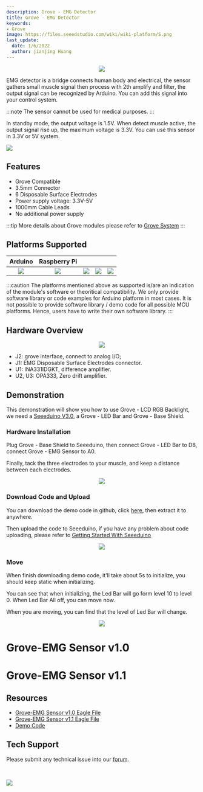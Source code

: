 ```yaml
---
description: Grove - EMG Detector
title: Grove - EMG Detector
keywords:
- Grove
image: https://files.seeedstudio.com/wiki/wiki-platform/S.png
last_update:
  date: 1/6/2022
  author: jianjing Huang
---
```


<div align="center"><img width="{1000}" src="https://files.seeedstudio.com/wiki/Grove-EMG_Detector/img/Emg_product.jpg" /></div>

EMG detector is a bridge connects human body and electrical, the sensor gathers small muscle signal then process with 2th amplify and filter, the output signal can be recognized by Arduino. You can add this signal into your control system.

:::note
The sensor cannot be used for medical purposes.
:::

In standby mode, the output voltage is 1.5V. When detect muscle active, the output signal rise up, the maximum voltage is 3.3V. You can use this sensor in 3.3V or 5V system.

<p style={{textAlign: 'center'}}><a href="https://www.seeedstudio.com/Grove-EMG-Detector-p-1737.html" target="_blank"><img src="https://files.seeedstudio.com/wiki/common/Get_One_Now_Banner.png" /></a></p>

Features
--------

- Grove Compatible
- 3.5mm Connector
- 6 Disposable Surface Electrodes
- Power supply voltage: 3.3V-5V
- 1000mm Cable Leads
- No additional power supply

:::tip
More details about Grove modules please refer to [Grove System](https://wiki.seeedstudio.com/Grove_System/)
:::

Platforms Supported
-------------------

| Arduino                                                                                             | Raspberry Pi                                                                                             |                                                                                                 |                                                                                                          |                                                                                                    |
|-----------------------------------------------------------------------------------------------------|----------------------------------------------------------------------------------------------------------|-------------------------------------------------------------------------------------------------|---------------------------------------------------------------------------------------------------|----------------------------------------------------------------------------------------------------|
|<div align="center"><img width="{1000}" src="https://files.seeedstudio.com/wiki/wiki_english/docs/images/arduino_logo.jpg" /></div>|<div align="center"><img width="{1000}" src="https://files.seeedstudio.com/wiki/wiki_english/docs/images/raspberry_pi_logo_n.jpg" /></div> | <div align="center"><img width="{1000}" src="https://files.seeedstudio.com/wiki/wiki_english/docs/images/bbg_logo_n.jpg" /></div>| <div align="center"><img width="{1000}" src="https://files.seeedstudio.com/wiki/wiki_english/docs/images/wio_logo_n.jpg" /></div>| <div align="center"><img width="{1000}" src="https://files.seeedstudio.com/wiki/wiki_english/docs/images/linkit_logo_n.jpg" /></div>|

:::caution
The platforms mentioned above as supported is/are an indication of the module's software or theoritical compatibility. We only provide software library or code examples for Arduino platform in most cases. It is not possible to provide software library / demo code for all possible MCU platforms. Hence, users have to write their own software library.
:::

Hardware Overview
------------------

<div align="center"><img width="{1000}" src="https://files.seeedstudio.com/wiki/Grove-EMG_Detector/img/Grove_EMG_detector.jpg" /></div>

- J2: grove interface, connect to analog I/O;
- J1: EMG Disposable Surface Electrodes connector.
- U1: INA331IDGKT, difference amplifier.
- U2, U3: OPA333, Zero drift amplifier.

Demonstration
-------------

This demonstration will show you how to use Grove - LCD RGB Backlight, we need a [Seeeduino V3.0](https://www.seeedstudio.com/depot/seeeduino-v30-atmega-328p-p-669.html), a Grove - LED Bar and Grove - Base Shield.

### Hardware Installation

Plug Grove - Base Shield to Seeeduino, then connect Grove - LED Bar to D8, connect Grove - EMG Sensor to A0.

Finally, tack the three electrodes to your muscle, and keep a distance between each electrodes.

<div align="center"><img width="{1000}" src="https://files.seeedstudio.com/wiki/Grove-EMG_Detector/img/Emg_connect.jpg" /></div>

### Download Code and Upload

You can download the demo code in github, click [here](https://github.com/Seeed-Studio/Grove_EMG_detector_demo_code/), then extract it to anywhere.

Then upload the code to Seeeduino, if you have any problem about code uploading, please refer to [Getting Started With Seeeduino](/Getting_Started_with_Seeeduino)

<div align="center"><img width="{1000}" src="https://files.seeedstudio.com/wiki/Grove-EMG_Detector/img/Emg_ide.png" /></div>

### Move

When finish downloading demo code, it'll take about 5s to initialize, you should keep static when initializing.

You can see that when initializing, the Led Bar will go form level 10 to level 0. When Led Bar All off, you can move now.

When you are moving, you can find that the level of Led Bar will change.

<div align="center"><img width="{1000}" src="https://files.seeedstudio.com/wiki/Grove-EMG_Detector/img/Grove_emg_demo_2.gif" /></div>

# Grove-EMG Sensor v1.0

<div className="altium-ecad-viewer" data-project-src="https://files.seeedstudio.com/wiki/Grove-EMG_Detector/res/Grove-EMG_Sensor_v1.0.zip" style={{borderRadius: '0px 0px 4px 4px', height: 500, borderStyle: 'solid', borderWidth: 1, borderColor: 'rgb(241, 241, 241)', overflow: 'hidden', maxWidth: 1280, maxHeight: 700, boxSizing: 'border-box'}}>
</div>

# Grove-EMG Sensor v1.1

<div className="altium-ecad-viewer" data-project-src="https://files.seeedstudio.com/wiki/Grove-EMG_Detector/res/202000023+PCBA-Grove+EMG+Detector+v1.1.zip" style={{borderRadius: '0px 0px 4px 4px', height: 500, borderStyle: 'solid', borderWidth: 1, borderColor: 'rgb(241, 241, 241)', overflow: 'hidden', maxWidth: 1280, maxHeight: 700, boxSizing: 'border-box'}}>
</div>

Resources
--------

- [Grove-EMG Sensor v1.0 Eagle File](https://files.seeedstudio.com/wiki/Grove-EMG_Detector/res/Grove-EMG_Sensor_v1.0.zip)
- [Grove-EMG Sensor v1.1 Eagle File](https://files.seeedstudio.com/wiki/Grove-EMG_Detector/res/202000023+PCBA-Grove+EMG+Detector+v1.1.zip)
- [Demo Code](https://github.com/Seeed-Studio/Grove_EMG_detector_demo_code)

<!-- This Markdown file was created from https://www.seeedstudio.com/wiki/Grove_-_EMG_Detector -->

## Tech Support

Please submit any technical issue into our [forum](https://forum.seeedstudio.com/).
<div>
  <br /><p style={{textAlign: 'center'}}><a href="https://www.seeedstudio.com/act-4.html?utm_source=wiki&utm_medium=wikibanner&utm_campaign=newproducts" target="_blank"><img src="https://files.seeedstudio.com/wiki/Wiki_Banner/new_product.jpg" /></a></p>
</div>
